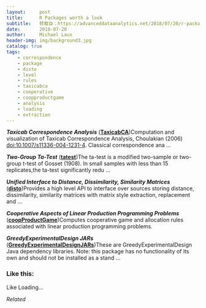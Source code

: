 ```yaml
---
layout:     post
title:      R Packages worth a look
subtitle:   转载自：https://advanceddataanalytics.net/2018/07/20/r-packages-worth-a-look-1217/
date:       2018-07-20
author:     Michael Laux
header-img: img/background3.jpg
catalog: true
tags:
    - correspondence
    - package
    - disto
    - level
    - rules
    - taxicabca
    - cooperative
    - coopproductgame
    - analysis
    - loading
    - extraction
---
```


***Taxicab Correspondence Analysis*** ([**TaxicabCA**](https://cran.r-project.org/package=TaxicabCA))Computation and visualization of Taxicab Correspondence Analysis, Choulakian (2006) <doi:10.1007/s11336-004-1231-4>. Classical correspondence ana …

***Two-Group Ta-Test*** ([**tatest**](https://cran.r-project.org/package=tatest))The ta-test is a modified two-sample or two-group t-test of Gosset (1908). In small samples with less than 15 replicates,the ta-test significantly redu …

***Unified Interface to Distance, Dissimilarity, Similarity Matrices*** ([**disto**](https://github.com/talegari/disto))Provides a high level API to interface over sources storing distance, dissimilarity, similarity matrices with matrix style extraction, replacement and …

***Cooperative Aspects of Linear Production Programming Problems*** ([**coopProductGame**](https://cran.r-project.org/package=coopProductGame))Computes cooperative game and allocation rules associated with linear production programming problems.

***GreedyExperimentalDesign JARs*** ([**GreedyExperimentalDesignJARs**](https://cran.r-project.org/package=GreedyExperimentalDesignJARs))These are GreedyExperimentalDesign Java dependency libraries. Note: this package has no functionality of its own and should not be installed as a stand …





### Like this:

Like Loading...


*Related*

